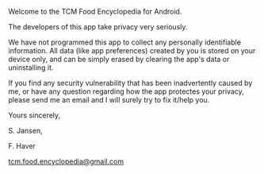 Welcome to the TCM Food Encyclopedia for Android.

The developers of this app take privacy very seriously.

We have not programmed this app to collect any personally identifiable information. All data (like app preferences) created by you is stored on your device only, and can be simply erased by clearing the app's data or uninstalling it.

If you find any security vulnerability that has been inadvertently caused by me, or have any question regarding how the app protectes your privacy, please send me an email and I will surely try to fix it/help you.

Yours sincerely, 

S. Jansen,

F. Haver

tcm.food.encyclopedia@gmail.com
